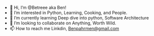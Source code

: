 - 👋 Hi, I’m @Betreee aka Ben! 
- 👀 I’m interested in Python, Learning, Cooking, and People.
- 🌱 I’m currently learning Deep dive into python, Software Architecture 
- 💞️ I’m looking to collaborate on Anything, Worth Wild.
- 📫 How to reach me Linkdin, Benpahrmen@gmail.com 

<!---
Betreee/Betreee is a ✨ special ✨ repository because its `README.md` (this file) appears on your GitHub profile.
You can click the Preview link to take a look at your changes.
--->
